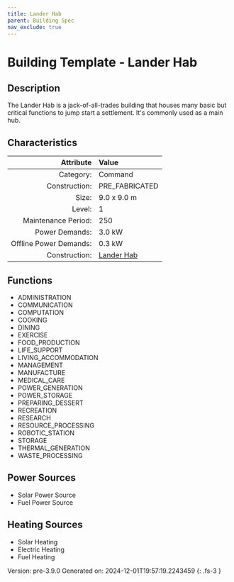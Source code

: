 ```yaml
---
title: Lander Hab
parent: Building Spec
nav_exclude: true
---
```

# Building Template - Lander Hab

## Description
The Lander Hab is a jack-of-all-trades building that houses many basic but critical functions to jump start a settlement. It&#39;s commonly used as a main hub.

## Characteristics

| Attribute      | Value |
|--------:|:------|
|Category:|Command|
|Construction:|PRE_FABRICATED|
|Size:|9.0 x 9.0 m|
|Level:|1|
|Maintenance Period:|250|
|Power Demands:|3.0 kW|
|Offline Power Demands:|0.3 kW|
|Construction:|[Lander Hab](../construction/lander-hab.html)|

## Functions
      
- ADMINISTRATION
- COMMUNICATION
- COMPUTATION
- COOKING
- DINING
- EXERCISE
- FOOD_PRODUCTION
- LIFE_SUPPORT
- LIVING_ACCOMMODATION
- MANAGEMENT
- MANUFACTURE
- MEDICAL_CARE
- POWER_GENERATION
- POWER_STORAGE
- PREPARING_DESSERT
- RECREATION
- RESEARCH
- RESOURCE_PROCESSING
- ROBOTIC_STATION
- STORAGE
- THERMAL_GENERATION
- WASTE_PROCESSING


## Power Sources
      
- Solar Power Source
- Fuel Power Source

## Heating Sources

- Solar Heating
- Electric Heating
- Fuel Heating

Version: pre-3.9.0 Generated on: 2024-12-01T19:57:19.2243459
{: .fs-3 }